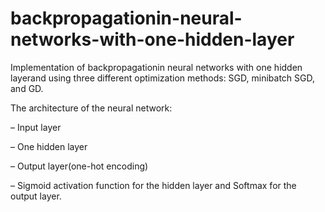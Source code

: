 # backpropagationin-neural-networks-with-one-hidden-layer
Implementation of backpropagationin neural networks with one hidden layerand using three different optimization methods: SGD, minibatch SGD, and GD.

The architecture of the neural network:

– Input layer

– One hidden layer

– Output layer(one-hot encoding)

– Sigmoid activation function for the hidden layer and Softmax for the output layer.
